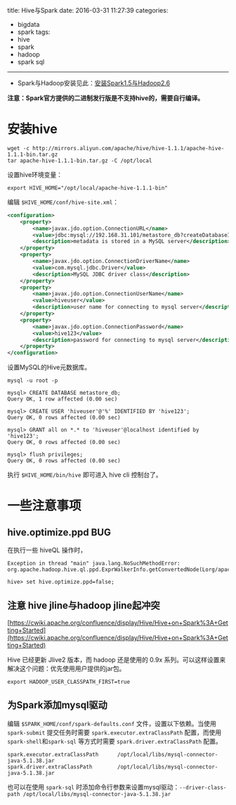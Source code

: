 title: Hive与Spark
date: 2016-03-31 11:27:39
categories:
- bigdata
- spark
tags:
- hive
- spark
- hadoop
- spark sql
---

- Spark与Hadoop安装见此：[安装Spark1.5与Hadoop2.6](http://www.yangbajing.me/2016/02/27/%E5%AE%89%E8%A3%85spark1-5-2%E4%B8%8Ehadoop2-6-2/)

**注意：Spark官方提供的二进制发行版是不支持hive的，需要自行编译。**

# 安装hive

```
wget -c http://mirrors.aliyun.com/apache/hive/hive-1.1.1/apache-hive-1.1.1-bin.tar.gz
tar apache-hive-1.1.1-bin.tar.gz -C /opt/local
```

设置hive环境变量：

```
export HIVE_HOME="/opt/local/apache-hive-1.1.1-bin"
```

编辑 `$HIVE_HOME/conf/hive-site.xml`：

```xml
<configuration>
	<property>
		<name>javax.jdo.option.ConnectionURL</name>
		<value>jdbc:mysql://192.168.31.101/metastore_db?createDatabaseIfNotExist=true</value>
		<description>metadata is stored in a MySQL server</description>
	</property>
	<property>
		<name>javax.jdo.option.ConnectionDriverName</name>
		<value>com.mysql.jdbc.Driver</value>
		<description>MySQL JDBC driver class</description>
	</property>
	<property>
		<name>javax.jdo.option.ConnectionUserName</name>
		<value>hiveuser</value>
		<description>user name for connecting to mysql server</description>
	</property>
	<property>
		<name>javax.jdo.option.ConnectionPassword</name>
		<value>hive123</value>
		<description>password for connecting to mysql server</description>
	</property>
</configuration>
```

设置MySQL的Hive元数据库。

```
mysql -u root -p

mysql> CREATE DATABASE metastore_db;
Query OK, 1 row affected (0.00 sec)

mysql> CREATE USER 'hiveuser'@'%' IDENTIFIED BY 'hive123';
Query OK, 0 rows affected (0.00 sec)

mysql> GRANT all on *.* to 'hiveuser'@localhost identified by 'hive123';
Query OK, 0 rows affected (0.00 sec)

mysql> flush privileges;
Query OK, 0 rows affected (0.00 sec)
```

执行 `$HIVE_HOME/bin/hive` 即可进入 hive cli 控制台了。

# 一些注意事项

## hive.optimize.ppd BUG

在执行一些 hiveQL 操作时，

```
Exception in thread "main" java.lang.NoSuchMethodError: org.apache.hadoop.hive.ql.ppd.ExprWalkerInfo.getConvertedNode(Lorg/apache/hadoop/hive/ql/lib/Node;)Lorg/apache/hadoop/hive/ql/plan/ExprNodeDesc;
```

```
hive> set hive.optimize.ppd=false;
```

## **注意** hive jline与hadoop jline起冲突

[https://cwiki.apache.org/confluence/display/Hive/Hive+on+Spark%3A+Getting+Started](https://cwiki.apache.org/confluence/display/Hive/Hive+on+Spark%3A+Getting+Started)

Hive 已经更新 Jlive2 版本，而 hadoop 还是使用的 0.9x 系列。可以这样设置来解决这个问题：优先使用用户提供的jar包。

```
export HADOOP_USER_CLASSPATH_FIRST=true
```

## 为Spark添加mysql驱动

编辑 `$SPARK_HOME/conf/spark-defaults.conf` 文件，设置以下依赖。当使用 `spark-submit`
提交任务时需要 `spark.executor.extraClassPath` 配置，而使用 `spark-shell`和`spark-sql` 等方式时需要 `spark.driver.extraClassPath` 配置。

```
spark.executor.extraClassPath	   /opt/local/libs/mysql-connector-java-5.1.38.jar
spark.driver.extraClassPath	       /opt/local/libs/mysql-connector-java-5.1.38.jar
```

也可以在使用 `spark-sql` 时添加命令行参数来设置mysql驱动：`--driver-class-path /opt/local/libs/mysql-connector-java-5.1.38.jar`

